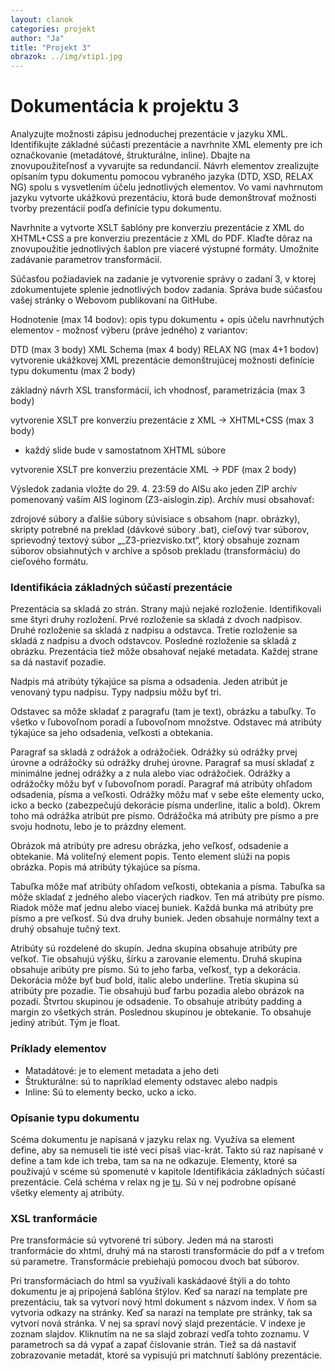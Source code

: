```yaml
---
layout: clanok
categories: projekt
author: "Ja"
title: "Projekt 3"
obrazok: ../img/vtip1.jpg
---
```

# Dokumentácia k projektu 3
Analyzujte možnosti zápisu jednoduchej prezentácie v jazyku XML. Identifikujte základné súčasti prezentácie a navrhnite XML elementy pre ich označkovanie (metadátové, štrukturálne, inline). Dbajte na znovupoužiteľnosť a vyvarujte sa redundancií. Návrh elementov zrealizujte opísaním typu dokumentu pomocou vybraného jazyka (DTD, XSD, RELAX NG) spolu s vysvetlením účelu jednotlivých elementov. Vo vami navhrnutom jazyku vytvorte ukážkovú prezentáciu, ktorá bude demonštrovať možnosti tvorby prezentácií podľa definície typu dokumentu.

Navrhnite a vytvorte XSLT šablóny pre konverziu prezentácie z XML do XHTML+CSS a pre konverziu prezentácie z XML do PDF. Klaďte dôraz na znovupoužitie jednotlivých šablon pre viaceré výstupné formáty. Umožnite zadávanie parametrov transformácií.

Súčasťou požiadaviek na zadanie je vytvorenie správy o zadaní 3, v ktorej zdokumentujete splenie jednotlivých bodov zadania. Správa bude súčasťou vašej stránky o Webovom publikovaní na GitHube.

Hodnotenie (max 14 bodov):
opis typu dokumentu + opis účelu navrhnutých elementov - možnosť výberu (práve jedného) z variantov:

DTD (max 3 body)
XML Schema (max 4 body)
RELAX NG (max 4+1 bodov)
vytvorenie ukážkovej XML prezentácie demonštrujúcej možnosti definície typu dokumentu (max 2 body)

základný návrh XSL transformácií, ich vhodnosť, parametrizácia (max 3 body)

vytvorenie XSLT pre konverziu prezentácie z XML -> XHTML+CSS (max 3 body) 
* každý slide bude v samostatnom XHTML súbore

vytvorenie XSLT pre konverziu prezentácie XML -> PDF (max 2 body)

Výsledok zadania vložte do 29. 4. 23:59 do AISu ako jeden ZIP archív pomenovaný vaším AIS loginom (Z3-aislogin.zip). Archív musí obsahovať:

zdrojové súbory a ďalšie súbory súvisiace s obsahom (napr. obrázky),
skripty potrebné na preklad (dávkové súbory .bat),
cieľový tvar súborov,
sprievodný textový súbor „_Z3-priezvisko.txt“, ktorý obsahuje zoznam súborov obsiahnutých v archíve a spôsob prekladu (transformáciu) do cieľového formátu.

### Identifikácia základných súčastí prezentácie

Prezentácia sa skladá zo strán. Strany majú nejaké rozloženie. Identifikovali sme štyri druhy rozložení. Prvé rozloženie sa skladá 
z dvoch nadpisov. Druhé rozloženie sa skladá z nadpisu a odstavca. Tretie rozloženie sa skladá z nadpisu a dvoch odstavcov.  Posledné rozloženie
sa skladá z obrázku. Prezentácia tiež môže obsahovať nejaké metadata. Každej strane sa dá nastaviť pozadie.
  
  Nadpis má atribúty týkajúce sa písma  a odsadenia. Jeden atribút je venovaný typu nadpisu. Typy nadpsiu môžu byť tri.  
  
  Odstavec sa môže skladať z paragrafu (tam je text), obrázku a tabuľky. To všetko v ľubovoľnom poradí a ľubovoľnom množstve. Odstavec má atribúty
  týkajúce sa jeho odsadenia, veľkosti a obtekania.  
  
  Paragraf sa skladá z odrážok a odrážočiek. Odrážky sú odrážky prvej úrovne a odrážočky sú odrážky druhej úrovne. Paragraf sa musí skladať z 
  minimálne jednej odrážky a z nula alebo viac odrážočiek. Odrážky a odrážočky môžu byť v ľubovoľnom poradí. Paragraf má atribúty ohľadom 
  odsadenia, písma a veľkosti. Odrážky môžu mať v sebe ešte elementy ucko, icko a becko (zabezpečujú dekorácie písma underline, italic a bold).
  Okrem toho má odrážka atribút pre písmo. Odrážočka má atribúty pre písmo a pre svoju hodnotu, lebo je to prázdny element.  

  Obrázok má atribúty pre adresu obrázka, jeho veľkosť, odsadenie a obtekanie. Má voliteľný element popis. Tento element slúži na popis
  obrázka. Popis má atribúty týkajúce sa písma. 
  
  Tabuľka môže mať atribúty ohľadom veľkosti, obtekania a písma. Tabuľka sa môže skladať z jedného alebo viacerých riadkov. Ten má atribúty pre
  písmo. Riadok môže mať jednu alebo viacej buniek. Každá bunka má atribúty pre písmo a pre veľkosť. Sú dva druhy buniek. Jeden obsahuje
  normálny text a druhý obsahuje tučný text.
  
  Atribúty sú rozdelené do skupín. Jedna skupina obsahuje atribúty pre veľkoť. Tie obsahujú výšku, šírku a zarovanie elementu. Druhá skupina 
  obsahuje aribúty pre písmo. Sú to jeho farba, veľkosť, typ a dekorácia. Dekorácia môže byť buď bold, italic alebo underline. Tretia skupina 
  sú atribúty pre pozadie. Tie obsahujú buď farbu pozadia alebo obrázok na pozadí. Štvrtou skupinou je odsadenie. To obsahuje atribúty padding
  a margin zo všetkých strán. Poslednou skupinou je obtekanie. To obsahuje jediný atribút. Tým je float.
  
### Príklady elementov

* Matadátové: je to element metadata a jeho deti
* Štrukturálne: sú to napríklad elementy odstavec alebo nadpis
* Inline: Sú to elementy becko, ucko a icko.

### Opísanie typu dokumentu
Scéma dokumentu je napísaná v jazyku relax ng. Využíva sa element define, aby sa nemuseli tie isté veci písaš viac-krát. Takto sú
raz napísané v define a tam kde ich treba, tam sa na ne odkazuje. Elementy, ktoré sa používajú v scéme sú spomenuté v kapitole 
Identifikácia základných súčastí prezentácie. Celá schéma v relax ng je <a href="relax.html" target="_blank">tu</a>. Sú v nej podrobne opísané 
všetky elementy aj atribúty.

### XSL tranformácie

Pre transformácie sú vytvorené tri súbory. Jeden má na starosti tranformácie do xhtml, druhý má na starosti transformácie do pdf a v treťom
sú parametre. Transformácie prebiehajú pomocou dvoch bat súborov.  

Pri transformáciach do html sa využívali kaskádaové štýli a do tohto dokumentu je aj pripojená šablóna štýlov. Keď sa narazí na template pre 
prezentáciu, tak sa vytvorí nový html dokument s názvom index. V ňom sa vytvoria odkazy na stránky. Keď sa narazí na template pre stránky,
tak sa vytvorí nová stránka. V nej sa spraví nový slajd prezentácie. V indexe je zoznam slajdov. Kliknutím na ne sa slajd zobrazí vedľa tohto
zoznamu. V parametroch sa dá vypať a zapať číslovanie strán. Tiež sa dá nastaviť zobrazovanie metadát, ktoré sa vypisujú pri matchnutí šablóny
prezentácie.